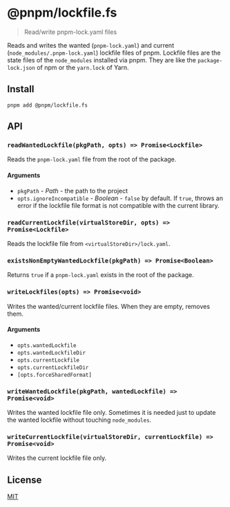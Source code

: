 # @pnpm/lockfile.fs

> Read/write pnpm-lock.yaml files

Reads and writes the wanted (`pnpm-lock.yaml`) and current (`node_modules/.pnpm-lock.yaml`) lockfile files of pnpm.
Lockfile files are the state files of the `node_modules` installed via pnpm. They are like
the `package-lock.json` of npm or the `yarn.lock` of Yarn.

## Install

```
pnpm add @pnpm/lockfile.fs
```

## API

### `readWantedLockfile(pkgPath, opts) => Promise<Lockfile>`

Reads the `pnpm-lock.yaml` file from the root of the package.

#### Arguments

* `pkgPath` - *Path* - the path to the project
* `opts.ignoreIncompatible` - *Boolean* - `false` by default. If `true`, throws an error
if the lockfile file format is not compatible with the current library.

### `readCurrentLockfile(virtualStoreDir, opts) => Promise<Lockfile>`

Reads the lockfile file from `<virtualStoreDir>/lock.yaml`.

### `existsNonEmptyWantedLockfile(pkgPath) => Promise<Boolean>`

Returns `true` if a `pnpm-lock.yaml` exists in the root of the package.

### `writeLockfiles(opts) => Promise<void>`

Writes the wanted/current lockfile files. When they are empty, removes them.

#### Arguments

* `opts.wantedLockfile`
* `opts.wantedLockfileDir`
* `opts.currentLockfile`
* `opts.currentLockfileDir`
* `[opts.forceSharedFormat]`

### `writeWantedLockfile(pkgPath, wantedLockfile) => Promise<void>`

Writes the wanted lockfile file only. Sometimes it is needed just to update the wanted lockfile
without touching `node_modules`.

### `writeCurrentLockfile(virtualStoreDir, currentLockfile) => Promise<void>`

Writes the current lockfile file only.

## License

[MIT](LICENSE)
